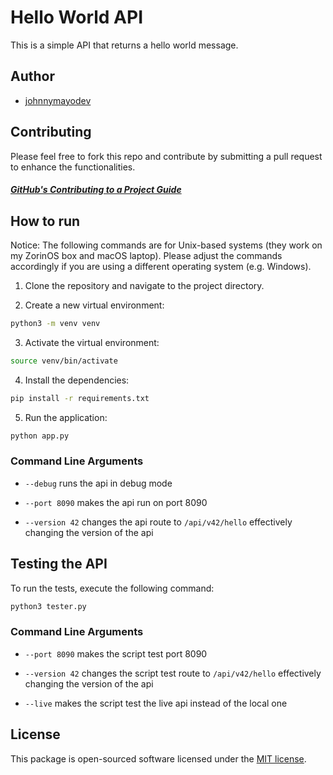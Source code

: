 # Hello World API

This is a simple API that returns a hello world message.

## Author

- [johnnymayodev](https://github.com/johnnymayodev)

## Contributing

Please feel free to fork this repo and contribute by submitting a pull request to enhance the functionalities.

##### [GitHub's Contributing to a Project Guide](https://docs.github.com/en/get-started/exploring-projects-on-github/contributing-to-a-project)

## How to run

Notice: The following commands are for Unix-based systems (they work on my ZorinOS box and macOS laptop). Please adjust the commands accordingly if you are using a different operating system (e.g. Windows).

1. Clone the repository and navigate to the project directory.

2. Create a new virtual environment:

```bash
python3 -m venv venv
```

3. Activate the virtual environment:

```bash
source venv/bin/activate
```

4. Install the dependencies:

```bash
pip install -r requirements.txt
```

5. Run the application:

```bash
python app.py
```

### Command Line Arguments

- `--debug` runs the api in debug mode

- `--port 8090` makes the api run on port 8090

- `--version 42` changes the api route to `/api/v42/hello` effectively changing the version of the api

## Testing the API

To run the tests, execute the following command:

```bash
python3 tester.py
```

### Command Line Arguments

- `--port 8090` makes the script test port 8090

- `--version 42` changes the script test route to `/api/v42/hello` effectively changing the version of the api

- `--live` makes the script test the live api instead of the local one

## License

This package is open-sourced software licensed under the [MIT license](https://opensource.org/licenses/mit).

